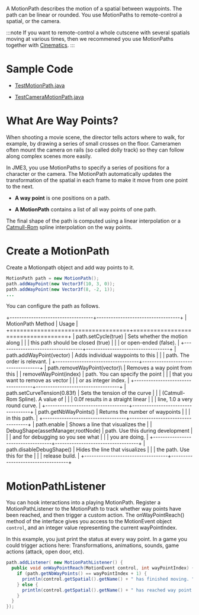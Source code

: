 A MotionPath describes the motion of a spatial between waypoints. The
path can be linear or rounded. You use MotionPaths to remote-control a
spatial, or the camera.

:::note
If you want to remote-control a whole cutscene with several spatials
moving at various times, then we recommened you use MotionPaths together
with [Cinematics](../../jme3/advanced/cinematics).
:::

Sample Code
===========

-   [TestMotionPath.java](https://github.com/jMonkeyEngine/jmonkeyengine/blob/master/jme3-examples/src/main/java/jme3test/animation/TestMotionPath.java)

-   [TestCameraMotionPath.java](https://github.com/jMonkeyEngine/jmonkeyengine/blob/master/jme3-examples/src/main/java/jme3test/animation/TestCameraMotionPath.java)

What Are Way Points?
====================

When shooting a movie scene, the director tells actors where to walk,
for example, by drawing a series of small crosses on the floor.
Cameramen often mount the camera on rails (so called dolly track) so
they can follow along complex scenes more easily.

In JME3, you use MotionPaths to specify a series of positions for a
character or the camera. The MotionPath automatically updates the
transformation of the spatial in each frame to make it move from one
point to the next.

-   **A way point** is one positions on a path.

-   **A MotionPath** contains a list of all way points of one path.

The final shape of the path is computed using a linear interpolation or
a [Catmull-Rom](http://www.mvps.org/directx/articles/catmull/) spline
interpolation on the way points.

Create a MotionPath
===================

Create a Motionpath object and add way points to it.

```java
MotionPath path = new MotionPath();
path.addWayPoint(new Vector3f(10, 3, 0));
path.addWayPoint(new Vector3f(8, -2, 1));
...
```

You can configure the path as follows.

+-----------------------------------+-----------------------------------+
| MotionPath Method                 | Usage                             |
+===================================+===================================+
| path.setCycle(true)               | Sets whether the motion along     |
|                                   | this path should be closed (true) |
|                                   | or open-ended (false).            |
+-----------------------------------+-----------------------------------+
| path.addWayPoint(vector)          | Adds individual waypoints to this |
|                                   | path. The order is relevant.      |
+-----------------------------------+-----------------------------------+
| path.removeWayPoint(vector)\      | Removes a way point from this     |
| removeWayPoint(index)             | path. You can specify the point   |
|                                   | that you want to remove as vector |
|                                   | or as integer index.              |
+-----------------------------------+-----------------------------------+
| path.setCurveTension(0.83f)       | Sets the tension of the curve     |
|                                   | (Catmull-Rom Spline). A value of  |
|                                   | 0.0f results in a straight linear |
|                                   | line, 1.0 a very round curve.     |
+-----------------------------------+-----------------------------------+
| path.getNbWayPoints()             | Returns the number of waypoints   |
|                                   | in this path.                     |
+-----------------------------------+-----------------------------------+
| path.enable                       | Shows a line that visualizes the  |
| DebugShape(assetManager,rootNode) | path. Use this during development |
|                                   | and for debugging so you see what |
|                                   | you are doing.                    |
+-----------------------------------+-----------------------------------+
| path.disableDebugShape()          | Hides the line that visualizes    |
|                                   | the path. Use this for the        |
|                                   | release build.                    |
+-----------------------------------+-----------------------------------+

MotionPathListener
==================

You can hook interactions into a playing MotionPath. Register a
MotionPathListener to the MotionPath to track whether way points have
been reached, and then trigger a custom action. The onWayPointReach()
method of the interface gives you access to the MotionEvent object
`control`, and an integer value representing the current wayPointIndex.

In this example, you just print the status at every way point. In a game
you could trigger actions here: Transformations, animations, sounds,
game actions (attack, open door, etc).

```java
path.addListener( new MotionPathListener() {
  public void onWayPointReach(MotionEvent control, int wayPointIndex) {
    if (path.getNbWayPoints() == wayPointIndex + 1) {
      println(control.getSpatial().getName() + " has finished moving. ");
    } else {
      println(control.getSpatial().getName() + " has reached way point " + wayPointIndex);
    }
  }
});
```
